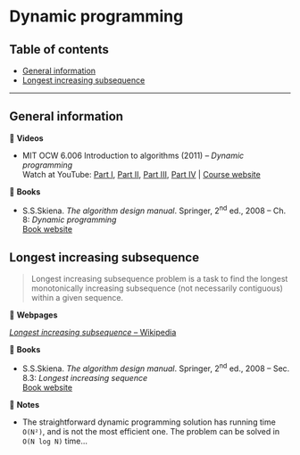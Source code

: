 # Dynamic programming

## Table of contents

* [General information](#general-information)
* [Longest increasing subsequence](#longest-increasing-subsequence)

---

## General information

:movie_camera: **Videos**

* MIT OCW 6.006 Introduction to algorithms (2011) &ndash; *Dynamic programming*\
Watch at YouTube: [Part I](https://www.youtube.com/watch?v=OQ5jsbhAv_M), [Part II](https://www.youtube.com/watch?v=ENyox7kNKeY), [Part III](https://www.youtube.com/watch?v=ocZMDMZwhCY), [Part IV](https://www.youtube.com/watch?v=tp4_UXaVyx8) | [Course website](https://ocw.mit.edu/courses/electrical-engineering-and-computer-science/6-006-introduction-to-algorithms-fall-2011/index.htm)

:book: **Books**

* S.S.Skiena. *The algorithm design manual*. Springer, 2<sup>nd</sup> ed., 2008 &ndash; Ch. 8: *Dynamic programming*\
[Book website](http://www.algorist.com/)

## Longest increasing subsequence

> Longest increasing subsequence problem is a task to find the longest monotonically increasing subsequence (not necessarily contiguous) within a given sequence.

:link: **Webpages**

[*Longest increasing subsequence* &ndash; Wikipedia](https://en.wikipedia.org/wiki/Longest_increasing_subsequence)

:book: **Books**

* S.S.Skiena. *The algorithm design manual*. Springer, 2<sup>nd</sup> ed., 2008 &ndash; Sec. 8.3: *Longest increasing sequence*\
[Book website](http://www.algorist.com/)

:memo: **Notes**

* The straightforward dynamic programming solution has running time `O(N²)`, and is not the most efficient one. The problem can be solved in `O(N log N)` time...
